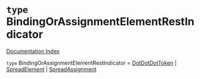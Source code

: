 # `type` BindingOrAssignmentElementRestIndicator

[Documentation Index](../README.md)

`type` BindingOrAssignmentElementRestIndicator = [DotDotDotToken](../private.type.DotDotDotToken/README.md) | [SpreadElement](../private.interface.SpreadElement/README.md) | [SpreadAssignment](../private.interface.SpreadAssignment/README.md)